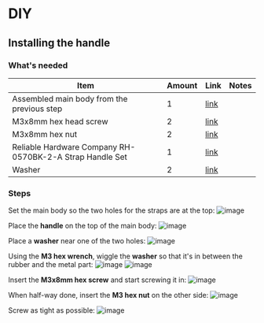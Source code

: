 # DIY

## Installing the handle

### What's needed

| Item | Amount | Link | Notes |
| - | - | - |- |
| Assembled main body from the previous step | 1 | [link](./assembling-main-body.md) |
| M3x8mm hex head screw | 2 | [link](https://www.amazon.com/gp/product/B01MCW5GM3/ref=ewc_pr_img_1?smid=A30WUG2ZDGM0XM&psc=1) |
| M3x8mm hex nut | 2 |  [link](https://www.amazon.com/gp/product/B08N68W9SP/ref=ppx_yo_dt_b_search_asin_title?ie=UTF8&th=1) |
| Reliable Hardware Company RH-0570BK-2-A Strap Handle Set | 1 |  [link](https://www.amazon.com/dp/B00JJ190AW?ref=ppx_yo2ov_dt_b_product_details&th=1) |
| Washer | 2 |  [link](https://www.amazon.com/dp/B00JJ190AW?ref=ppx_yo2ov_dt_b_product_details&th=1) |

### Steps

Set the main body so the two holes for the straps are at the top:
![image](https://breathesafe.s3.us-east-2.amazonaws.com/images/laminair/images/IMG_0398.jpeg)

Place the **handle** on the top of the main body:
![image](https://breathesafe.s3.us-east-2.amazonaws.com/images/laminair/images/IMG_0399.jpeg)

Place a **washer** near one of the two holes:
![image](https://breathesafe.s3.us-east-2.amazonaws.com/images/laminair/images/IMG_0400.jpeg)

Using the **M3 hex wrench**, wiggle the **washer** so that it's in between the rubber and the metal part:
![image](https://breathesafe.s3.us-east-2.amazonaws.com/images/laminair/images/IMG_0401.jpeg)
![image](https://breathesafe.s3.us-east-2.amazonaws.com/images/laminair/images/IMG_0402.jpeg)

Insert the **M3x8mm hex screw** and start screwing it in:
![image](https://breathesafe.s3.us-east-2.amazonaws.com/images/laminair/images/IMG_0403.jpeg)

When half-way done, insert the **M3 hex nut** on the other side:
![image](https://breathesafe.s3.us-east-2.amazonaws.com/images/laminair/images/IMG_0404.jpeg)

Screw as tight as possible:
![image](https://breathesafe.s3.us-east-2.amazonaws.com/images/laminair/images/IMG_0405.jpeg)

